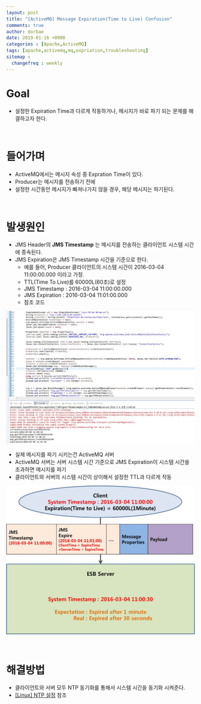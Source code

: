 ```yaml
---
layout: post
title: "[ActiveMQ] Message Expiration(Time to Live) Confusion"
comments: true
author: dorbae
date: 2019-01-16 +0900
categories : [Apache,ActiveMQ]
tags: [apache,activemq,mq,expriation,troubleshooting]
sitemap :
  changefreq : weekly
---
```


# Goal
* 설정한 Expiration Time과 다르게 작동하거나, 메시지가 바로 파기 되는 문제를 해결하고자 한다.

<br/>

# 들어가며
* ActiveMQ에서는 메시지 속성 중 Expration Time이 있다.
* Producer는 메시지를 전송하기 전에 
* 설정한 시간동안 메시지가 빠져나가지 않을 경우, 해당 메시지는 파기된다.

<br/>

# 발생원인
* JMS Header의 **JMS Timestamp** 는 메시지를 전송하는 클라이언트 시스템 시간에 종속된다.
* JMS Expiration은 JMS Timestamp 시간을 기준으로 한다.
  * 예를 들어, Producer 클라이언트의 시스템 시간이 2016-03-04 11:00:00.000 이라고 가정.
  * TTL(Time To Live)를 60000L(60초)로 설정
  * JMS Timestamp : 2016-03-04 11:00:00.000
  * JMS Expiration : 2016-03-04 11:01:00.000
  * 참조 코드

![screenshot001](/assets/images/posts/2019/01/2019-01-16-Apache-ActiveMQ-MessageExpirationConfusion-001.jpg)

* 실제 메시지를 파기 시키는건 ActiveMQ 서버
* ActiveMQ 서버는 서버 시스템 시간 기준으로 JMS Expiration이 시스템 시간을 초과하면 메시지를 파기
* 클라이언트와 서버의 시스템 시간이 상이해서 설정한 TTL과 다르게 작동

![screenshot002](/assets/images/posts/2019/01/2019-01-16-Apache-ActiveMQ-MessageExpirationConfusion-002.jpg)

<br/>

# 해결방법
* 클라이언트와 서버 모두 NTP 동기화를 통해서 시스템 시간을 동기화 시켜준다.
* [[Linux] NTP 설정]() 참조
